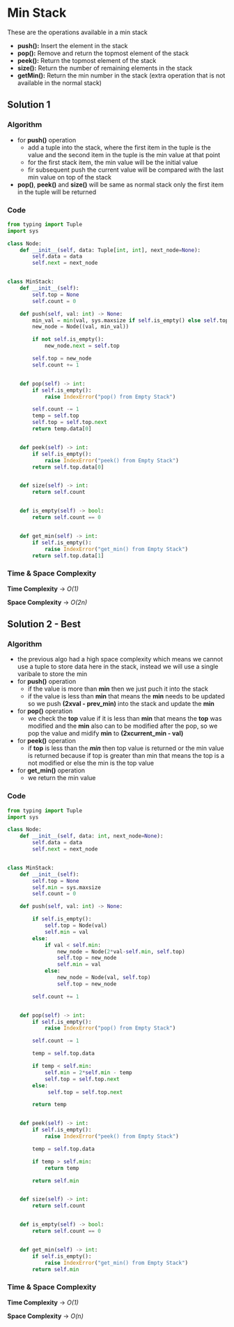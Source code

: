 # Min Stack

These are the operations available in a min stack

- **push():** Insert the element in the stack
- **pop():** Remove and return the topmost element of the stack
- **peek():** Return the topmost element of the stack
- **size():** Return the number of remaining elements in the stack
- **getMin():** Return the min number in the stack (extra operation that is not available in the normal stack)

## Solution 1

### Algorithm

- for **push()** operation
  - add a tuple into the stack, where the first item in the tuple is the value and the second item in the tuple is the min value at that point
  - for the first stack item, the min value will be the initial value
  - fir subsequent push the current value will be compared with the last min value on top of the stack
- **pop()**, **peek()** and **size()** will be same as normal stack only the first item in the tuple will be returned

### Code

```py
from typing import Tuple
import sys

class Node:
    def __init__(self, data: Tuple[int, int], next_node=None):
        self.data = data
        self.next = next_node


class MinStack:
    def __init__(self):
        self.top = None
        self.count = 0

    def push(self, val: int) -> None:
        min_val = min(val, sys.maxsize if self.is_empty() else self.top.data[1])
        new_node = Node((val, min_val))

        if not self.is_empty():
            new_node.next = self.top

        self.top = new_node
        self.count += 1


    def pop(self) -> int:
        if self.is_empty():
            raise IndexError("pop() from Empty Stack")

        self.count -= 1
        temp = self.top
        self.top = self.top.next
        return temp.data[0]


    def peek(self) -> int:
        if self.is_empty():
            raise IndexError("peek() from Empty Stack")
        return self.top.data[0]


    def size(self) -> int:
        return self.count


    def is_empty(self) -> bool:
        return self.count == 0


    def get_min(self) -> int:
        if self.is_empty():
            raise IndexError("get_min() from Empty Stack")
        return self.top.data[1]
```

### Time & Space Complexity

**Time Complexity** -> _O(1)_

**Space Complexity** -> _O(2n)_

## Solution 2 - Best

### Algorithm

- the previous algo had a high space complexity which means we cannot use a tuple to store data here in the stack, instead we will use a single varibale to store the min
- for **push()** operation
  - if the value is more than **min** then we just puch it into the stack
  - if the value is less than **min** that means the **min** needs to be updated so we push **(2xval - prev_min)** into the stack and update the **min**
- for **pop()** operation
  - we check the **top** value if it is less than **min** that means the **top** was modified and the **min** also can to be modified after the pop, so we pop the value and midify **min** to **(2xcurrent_min - val)**
- for **peek()** operation
  - if **top** is less than the **_min_** then top value is returned or the min value is returned because if top is greater than min that means the top is a not modified or else the min is the top value
- for **get_min()** operation
  - we return the min value

### Code

```py
from typing import Tuple
import sys

class Node:
    def __init__(self, data: int, next_node=None):
        self.data = data
        self.next = next_node


class MinStack:
    def __init__(self):
        self.top = None
        self.min = sys.maxsize
        self.count = 0

    def push(self, val: int) -> None:

        if self.is_empty():
            self.top = Node(val)
            self.min = val
        else:
            if val < self.min:
                new_node = Node(2*val-self.min, self.top)
                self.top = new_node
                self.min = val
            else:
                new_node = Node(val, self.top)
                self.top = new_node

        self.count += 1


    def pop(self) -> int:
        if self.is_empty():
            raise IndexError("pop() from Empty Stack")

        self.count -= 1

        temp = self.top.data

        if temp < self.min:
            self.min = 2*self.min - temp
            self.top = self.top.next
        else:
             self.top = self.top.next

        return temp


    def peek(self) -> int:
        if self.is_empty():
            raise IndexError("peek() from Empty Stack")

        temp = self.top.data

        if temp > self.min:
            return temp

        return self.min


    def size(self) -> int:
        return self.count


    def is_empty(self) -> bool:
        return self.count == 0


    def get_min(self) -> int:
        if self.is_empty():
            raise IndexError("get_min() from Empty Stack")
        return self.min

```

### Time & Space Complexity

**Time Complexity** -> _O(1)_

**Space Complexity** -> _O(n)_
